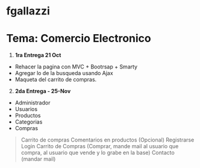 fgallazzi
=========


# Tema: Comercio Electronico


1. **1ra Entrega 21 Oct**
* Rehacer la pagina con MVC + Bootrsap + Smarty
* Agregar lo de la busqueda usando Ajax
* Maqueta del carrito de compras.

2. **2da Entrega - 25-Nov**
* Administrador
* Usuarios
* Productos
* Categorias
* Compras

>Carrito de compras
>Comentarios en productos (Opcional)
>Registrarse
>Login
>Carrito de Compras (Comprar, mande mail al usuario que compra, al usuario que vende y lo grabe en la base)
>Contacto (mandar mail)
